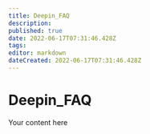 ```yaml
---
title: Deepin_FAQ
description: 
published: true
date: 2022-06-17T07:31:46.428Z
tags: 
editor: markdown
dateCreated: 2022-06-17T07:31:46.428Z
---
```


# Deepin_FAQ
Your content here